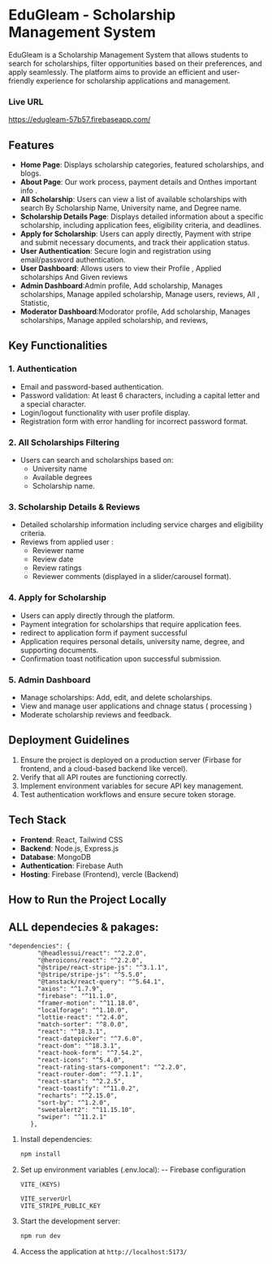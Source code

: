 # EduGleam - Scholarship Management System

EduGleam is a Scholarship Management System that allows students to search for scholarships, filter opportunities based on their preferences, and apply seamlessly. The platform aims to provide an efficient and user-friendly experience for scholarship applications and management.
### Live URL 
https://edugleam-57b57.firebaseapp.com/

## Features
- **Home Page**: Displays scholarship categories, featured scholarships, and blogs.
- **About Page**: Our work process, payment details and Onthes important info .
- **All Scholarship**: Users can view a list of available scholarships with search By Scholarship Name, University name, and Degree name.
- **Scholarship Details Page**: Displays detailed information about a specific scholarship, including application fees, eligibility criteria, and deadlines.
- **Apply for Scholarship**: Users can apply directly, Payment with stripe and submit necessary documents, and track their application status.
- **User Authentication**: Secure login and registration using email/password authentication.
- **User Dashboard**: Allows users to view their Profile , Applied scholarships  And Given reviews
- **Admin Dashboard**:Admin profile, Add scholarship,  Manages scholarships, Manage appiled scholarship,  Manage users, reviews, All , Statistic,
- **Moderator Dashboard**:Modorator profile, Add scholarship,  Manages scholarships, Manage appiled scholarship, and  reviews, 

## Key Functionalities
### 1. Authentication
- Email and password-based authentication.
- Password validation: At least 6 characters, including a capital letter and a special character.
- Login/logout functionality with user profile display.
- Registration form with error handling for incorrect password format.

### 2.  All Scholarships  Filtering
- Users can search and scholarships based on:
  - University name
  - Available degrees
  - Scholarship name.

### 3. Scholarship Details & Reviews
- Detailed scholarship information including service charges and eligibility criteria.
- Reviews from applied user :
  - Reviewer name
  - Review date
  - Review ratings
  - Reviewer comments (displayed in a slider/carousel format).

### 4. Apply for Scholarship
- Users can apply directly through the platform.
- Payment integration for scholarships that require application fees.
- redirect to application form if payment successful
- Application requires personal details, university name, degree, and supporting documents.
- Confirmation toast notification upon successful submission.

### 5. Admin Dashboard
- Manage scholarships: Add, edit, and delete scholarships.
- View and manage user applications and chnage status ( processing ) 
- Moderate scholarship reviews and feedback.

## Deployment Guidelines
1. Ensure the project is deployed on a production server (Firbase for frontend, and a cloud-based backend like vercel).
2. Verify that all API routes are functioning correctly.
3. Implement environment variables for secure API key management.
4. Test authentication workflows and ensure secure token storage.

## Tech Stack
- **Frontend**: React, Tailwind CSS
- **Backend**: Node.js, Express.js
- **Database**: MongoDB
- **Authentication**: Firebase Auth
- **Hosting**: Firebase (Frontend), vercle (Backend)

## How to Run the Project Locally
## ALL dependecies & pakages:
```
"dependencies": {
        "@headlessui/react": "^2.2.0",
        "@heroicons/react": "^2.2.0",
        "@stripe/react-stripe-js": "^3.1.1",
        "@stripe/stripe-js": "^5.5.0",
        "@tanstack/react-query": "^5.64.1",
        "axios": "^1.7.9",
        "firebase": "^11.1.0",
        "framer-motion": "^11.18.0",
        "localforage": "^1.10.0",
        "lottie-react": "^2.4.0",
        "match-sorter": "^8.0.0",
        "react": "^18.3.1",
        "react-datepicker": "^7.6.0",
        "react-dom": "^18.3.1",
        "react-hook-form": "^7.54.2",
        "react-icons": "^5.4.0",
        "react-rating-stars-component": "^2.2.0",
        "react-router-dom": "^7.1.1",
        "react-stars": "^2.2.5",
        "react-toastify": "^11.0.2",
        "recharts": "^2.15.0",
        "sort-by": "^1.2.0",
        "sweetalert2": "^11.15.10",
        "swiper": "^11.2.1"
      },
```
1. Install dependencies:
   ```bash
   npm install
   ```
2. Set up environment variables (.env.local):
    -- Firebase configuration
   ```
   VITE_(KEYS)
   ```
   ```env
   VITE_serverUrl
   VITE_STRIPE_PUBLIC_KEY
   ```
3. Start the development server:
   ```bash
   npm run dev
   ```
4. Access the application at `http://localhost:5173/`




